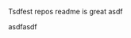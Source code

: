 Tsdfest repos readme is great asdf







asdfasdf





















































































